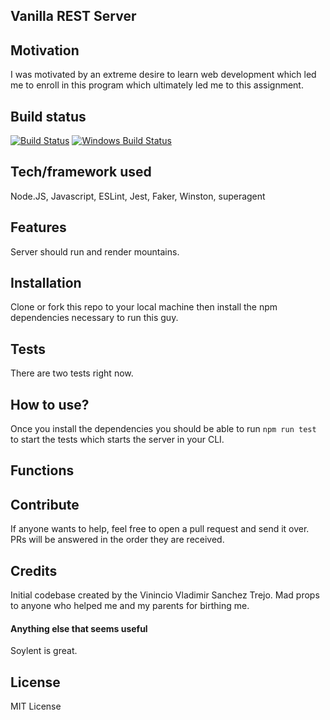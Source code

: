 ## Vanilla REST Server


## Motivation
I was motivated by an extreme desire to learn web development which led me to enroll in this program which ultimately led me to this assignment. 

## Build status

[![Build Status](https://travis-ci.org/akashnimare/foco.svg?branch=master)](https://travis-ci.org/akashnimare/foco)
[![Windows Build Status](https://ci.appveyor.com/api/projects/status/github/akashnimare/foco?branch=master&svg=true)](https://ci.appveyor.com/project/akashnimare/foco/branch/master)

## Tech/framework used
Node.JS, Javascript, ESLint, Jest, Faker, Winston, superagent

## Features
Server should run and render mountains. 

## Installation
Clone or fork this repo to your local machine then install the npm dependencies necessary to run this guy. 

## Tests
There are two tests right now.

## How to use?
Once you install the dependencies you should be able to run `npm run test` to start the tests which starts the server in your CLI. 

## Functions 
 

## Contribute
If anyone wants to help, feel free to open a pull request and send it over. PRs will be answered in the order they are received. 

## Credits
Initial codebase created by the Vinincio Vladimir Sanchez Trejo. 
Mad props to anyone who helped me and my parents for birthing me.

#### Anything else that seems useful
Soylent is great.  

## License
MIT License